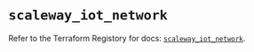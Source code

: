 # `scaleway_iot_network`

Refer to the Terraform Registory for docs: [`scaleway_iot_network`](https://www.terraform.io/docs/providers/scaleway/r/iot_network).
